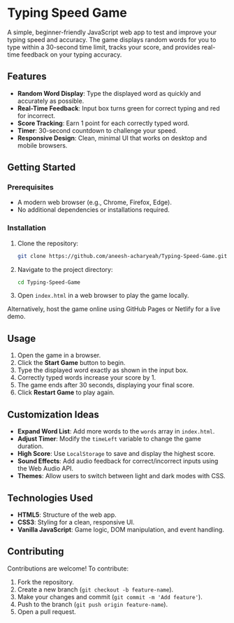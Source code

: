 # Typing Speed Game

A simple, beginner-friendly JavaScript web app to test and improve your typing speed and accuracy. The game displays random words for you to type within a 30-second time limit, tracks your score, and provides real-time feedback on your typing accuracy.

## Features
- **Random Word Display**: Type the displayed word as quickly and accurately as possible.
- **Real-Time Feedback**: Input box turns green for correct typing and red for incorrect.
- **Score Tracking**: Earn 1 point for each correctly typed word.
- **Timer**: 30-second countdown to challenge your speed.
- **Responsive Design**: Clean, minimal UI that works on desktop and mobile browsers.

## Getting Started

### Prerequisites
- A modern web browser (e.g., Chrome, Firefox, Edge).
- No additional dependencies or installations required.

### Installation
1. Clone the repository:
   ```bash
   git clone https://github.com/aneesh-acharyeah/Typing-Speed-Game.git
   ```
2. Navigate to the project directory:
   ```bash
   cd Typing-Speed-Game
   ```
3. Open `index.html` in a web browser to play the game locally.

Alternatively, host the game online using GitHub Pages or Netlify for a live demo.

## Usage
1. Open the game in a browser.
2. Click the **Start Game** button to begin.
3. Type the displayed word exactly as shown in the input box.
4. Correctly typed words increase your score by 1.
5. The game ends after 30 seconds, displaying your final score.
6. Click **Restart Game** to play again.

## Customization Ideas
- **Expand Word List**: Add more words to the `words` array in `index.html`.
- **Adjust Timer**: Modify the `timeLeft` variable to change the game duration.
- **High Score**: Use `LocalStorage` to save and display the highest score.
- **Sound Effects**: Add audio feedback for correct/incorrect inputs using the Web Audio API.
- **Themes**: Allow users to switch between light and dark modes with CSS.

## Technologies Used
- **HTML5**: Structure of the web app.
- **CSS3**: Styling for a clean, responsive UI.
- **Vanilla JavaScript**: Game logic, DOM manipulation, and event handling.

## Contributing
Contributions are welcome! To contribute:
1. Fork the repository.
2. Create a new branch (`git checkout -b feature-name`).
3. Make your changes and commit (`git commit -m 'Add feature'`).
4. Push to the branch (`git push origin feature-name`).
5. Open a pull request.

